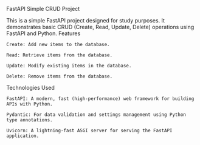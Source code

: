 FastAPI Simple CRUD Project

This is a simple FastAPI project designed for study purposes. It demonstrates basic CRUD (Create, Read, Update, Delete) operations using FastAPI and Python.
Features

    Create: Add new items to the database.

    Read: Retrieve items from the database.

    Update: Modify existing items in the database.

    Delete: Remove items from the database.

Technologies Used

    FastAPI: A modern, fast (high-performance) web framework for building APIs with Python.

    Pydantic: For data validation and settings management using Python type annotations.

    Uvicorn: A lightning-fast ASGI server for serving the FastAPI application.
